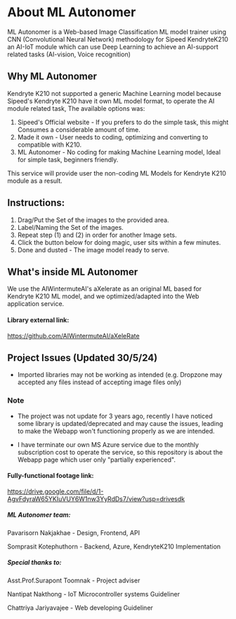 # About ML Autonomer
ML Autonomer is a Web-based Image Classification ML model trainer using CNN (Convolutional Neural Network) methodology for Sipeed KendryteK210 an AI-IoT module which can use Deep Learning to achieve an AI-support related tasks (AI-vision, Voice recognition)

## Why ML Autonomer
Kendryte K210 not supported a generic Machine Learning model because Sipeed's Kendryte K210 have it own ML model format, to operate the AI module related task, The available options was:
1) Sipeed's Official website - If you prefers to do the simple task, this might Consumes a considerable amount of time.
2) Made it own - User needs to coding, optimizing and converting to compatible with K210.
3) ML Autonomer - No coding for making Machine Learning model, Ideal for simple task, beginners friendly.

This service will provide user the non-coding ML Models for Kendryte K210 module as a result.

## Instructions:
1. Drag/Put the Set of the images to the provided area.
2. Label/Naming the Set of the images.
3. Repeat step (1) and (2) in order for another Image sets.
4. Click the button below for doing magic, user sits within a few minutes.
5. Done and dusted - The image model ready to serve.

## What's inside ML Autonomer
We use the AIWintermuteAI's aXelerate as an original ML based for Kendryte K210 ML model, and we optimized/adapted into the Web application service.

#### Library external link:
https://github.com/AIWintermuteAI/aXeleRate

## Project Issues (Updated 30/5/24)
- Imported libraries may not be working as intended (e.g. Dropzone may accepted any files instead of accepting image files only)

### Note
- The project was not update for 3 years ago, recently I have noticed  some library is updated/deprecated and may cause the issues, leading to make the Webapp won't functioning properly as we are intended.

- I have terminate our own MS Azure service due to the monthly subscription cost to operate the service, so this repository is about the Webapp page which user only "partially experienced".


#### Fully-functional footage link:
https://drive.google.com/file/d/1-AgvFdyraW65YKIuVUY6W1nw3YyRdDs7/view?usp=drivesdk


##### ML Autonomer team:
Pavarisorn Nakjakhae - Design, Frontend, API

Somprasit Kotephuthorn - Backend, Azure, KendryteK210 Implementation


##### Special thanks to:
Asst.Prof.Surapont Toomnak - Project adviser

Nantipat Nakthong - IoT Microcontroller systems Guideliner

Chattriya Jariyavajee - Web developing Guideliner
